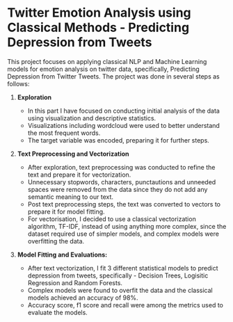 # Twitter Emotion Analysis using Classical Methods - Predicting Depression from Tweets
This project focuses on applying classical NLP and Machine Learning models for emotion analysis on twitter data, specifically, Predicting Depression from Twitter Tweets. The project was done in several steps as follows:

1. **Exploration**
   - In this part I have focused on conducting initial analysis of the data using visualization and descriptive statistics.
   - Visualizations including wordcloud were used to better understand the most frequent words.
   - The target variable was encoded, preparing it for further steps.

2. **Text Preprocessing and Vectorization**
   - After exploration, text preprocessing was conducted to refine the text and prepare it for vectorization.
   - Unnecessary stopwords, characters, punctautions and unneeded spaces were removed from the data since they do not add any semantic meaning to our text.
   - Post text preprocessing steps, the text was converted to vectors to prepare it for model fitting.
   - For vectorisation, I decided to use a classical vectorization algorithm, TF-IDF, instead of using anything more complex, since the dataset required use of 
     simpler models, and complex models were overfitting the data.

3. **Model Fitting and Evaluations:**
   - After text vectorization, I fit 3 different statistical models to predict depression from tweets, specifically - Decision Trees, Logisitic Regression and Random      Forests.
   - Complex models were found to overfit the data and the classical models achieved an accuracy of 98%.
   - Accuracy score, f1 score and recall were among the metrics used to evaluate the models.


